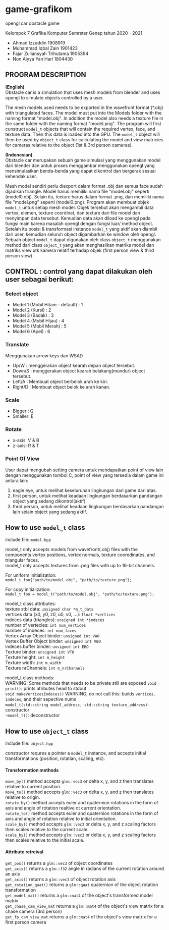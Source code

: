 # game-grafikom

opengl car obstacle game

Kelompok 7
Grafika Komputer Semrster Genap tahun 2020 - 2021
- Ahmad Izzuddin 		   1908919 
- Muhammad Iqbal Zain	   1901423
- Fajar Zuliansyah Trihutama 1905394
- Non Alyya Yan Hari 	   1804430
 
## PROGRAM DESCRIPTION

**(English)**  
Obstacle car is a simulation that uses mesh models from blender and uses opengl to simulate objects controlled by a user.

The mesh models used needs to be exported in the wavefront format (\*.obj) with triangulated faces. The model must put into the Models folder with the naming format "model<model number>.obj". In addition the model also needs a texture file in the same folder with the naming format "model<model number>.png". The program will first cunstruct `model_t` objects that will contain the required vertex, face, and texture data. Then this data is loaded into the GPU. The `model_t` object will then be used by `object_t` class for calculating the model and view matricies for cameras relative to the object (1st & 3rd person cameras).

**(Indonesian)**  
Obstacle car merupakan sebuah game simulasi yang menggunakan model dari blender dan untuk proses menggambar menggunakan opengl yang mensimulasikan benda-benda yang dapat dikontrol dan bergerak sesuai kehendak user.  

Mesh model sendiri perlu diexport dalam format .obj dan semua face sudah dijadikan triangle. Model harus memiliki nama file "model<nomor model>.obj" seperti (model0.obj). Selain itu, texture harus dalam format .png, dan memiliki nama file "model<nomor model>.png" seperti (model0.png). Program akan membuat objek `model_t` untuk setiap mesh model. Objek tersebut akan mengambil data vertex, elemen, texture coordinat, dan texture dari file model dan menyimpan data tersebut. Kemudian data akan diload ke opengl pada fungsi main karena masalah opengl dengan fungsi luar/ method object. Setelah itu posisi & transformasi instance `model_t` yang aktif akan diambil dari user, kemudian seluruh object digambarkan ke window oleh opengl. Sebuah object `model_t` dapat digunakan oleh class `object_t` menggunakan method dari class `object_t` yang akan menghasilkan matriks model dan matriks view utk kamera relatif terhadap objek (first person view & third person view).

## CONTROL : control yang dapat dilakukan oleh user sebagai berikut:  

### Select object  

- Model 1 (Mobil Hitam - default) : 1  
- Model 2 (Kursi)         	      : 2  
- Model 3 (Badak)		              : 3  
- Model 4 (Mobil Hijau)           : 4  
- Model 5 (Mobil Merah)           : 5  
- Model 6 (Apel)      		        : 6  

### Translate
Menggunakan arrow keys dan WSAD  
- Up/W    : menggerakan object kearah depan object tersebut.  
- Down/S  : menggerakan object kearah belakang(mundur) object tersebut.  
- Left/A  : Membuat object berbelok arah ke kiri.  
- Right/D : Membuat object belok ke arah kanan.  

### Scale

- Bigger : Q  
- Smaller: E  

### Rotate

- x-axis: V & B  
- z-axis: R & T  

### Point Of View
User dapat mengubah setting camera untuk mendapatkan point of view lain dengan menggunakan tombol C, point of view yang tersedia dalam game ini antara lain:
1. eagle eye, untuk melihat keseluruhan lingkungan dari game dari atas.
2. first person, untuk melihat keadaan lingkungan berdasarkan pandangan object yang sedang dikontrol(aktif)
3. thrid person, untuk melihat keadaan lingkungan berdasarkan pandangan lain selain object yang sedang aktif.

## How to use `model_t` class

include file: `model.hpp`  

model_t only accepts models from wavefront(.obj) files with the components vertex positions, vertex normals, texture cooredinates, and triangular faces.  
model_t only accepts textures from .png files with up to 16-bit channels.  

For uniform initialization:  
`model_t foo{"path/to/model.obj", "path/to/texture.png"};`  

For copy initialization:  
`model_t foo = model_t("path/to/model.obj", "path/to/texture.png");`  

model_t class attributes:  
texture stbi data: `unsigned char *m_t_data`  
vertices data (x0, y0, z0, u0, v0, ...): `float *vertices`  
indeces data (triangles): `unsigned int *indeces`  
number of vertecies: `int num_vertices`  
number of indeces: `int num_faces`  
Vertex Array Object binder: `unsigned int VAO`  
Vertex Buffer Object binder: `unsigned int VBO`  
indeces buffer binder: `unsigned int EBO`  
Texture binder: `unsigned int VTO`  
Texture height: `int m_height`  
Texture width: `int m_width`  
Texture nrChannels: `int m_nrChannels`  

model_t class methods:  
WARNING: Some methods that needs to be private still are exposed
`void print()`: prints atributes head to stdout  
`void makeVerticesIndeces()` WARNING, do not call this: builds `vertices`, `indeces`, and their sepective nums  
`model_t(std::string model_address, std::string texture_address)`: constructor  
`~model_t()`: deconstructor  

## How to use `object_t` class

include file: `object.hpp`  

constructor requres a pointer a `model_t` instance, and accepts initial transformations (position, rotatian, scaling, etc).

#### Transformation methods
`move_by()` method accepts `glm::vec3` or delta x, y, and z then translates relative to current position.  
`move_to()` method accepts `glm::vec3` or delta x, y, and z then translates relative to origin.  
`rotate_by()` method accepts euler and quaternion rotations in the form of axis and angle of rotation realtive ot current orientation.  
`rotate_to()` method accepts euler and quaternion rotations in the form of axis and angle of rotation relative to initial orientation.  
`scale_by()` method accepts `glm::vec3` or delta x, y, and z scaling factors then scales relative to the current scale.  
`scale_by()` method accepts `glm::vec3` or delta x, y, and z scaling factors then scales relative to the initial scale.  

#### Attribute retreival
`get_pos()`  returns a `glm::vec3` of object coordinates  
`get_axis()` returns a `glm::f32` angle in radians of the current rotation around an axis  
`get_axis()` returns a `glm::vec3` of object rotation axis    
`get_rotation_quat()` returns a `glm::quat` quaternion of the object rotation transformation  
`get_model_mat()` returns a `glm::mat4` of the object's transformed model matrix  
`get_chase_cam_view_mat` returns a `glm::mat4` of the object's view matrix for a chase camera (3rd person)  
`get_fp_cam_view_mat` returns a `glm::mat4` of the object's view matrix for a first person camera  
